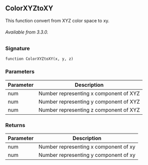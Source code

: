 ## ColorXYZtoXY

This function convert from XYZ color space to xy.

###### Available from 3.3.0.


### Signature

`function ColorXYZtoXY(x, y, z)`


### Parameters

| Parameter | Description |
| --- | --- |
| num | Number representing x component of XYZ |
| num | Number representing y component of XYZ |
| num | Number representing z component of XYZ |


### Returns

| Parameter | Description |
| --- | --- |
| num | Number representing x component of xy |
| num | Number representing y component of xy |
